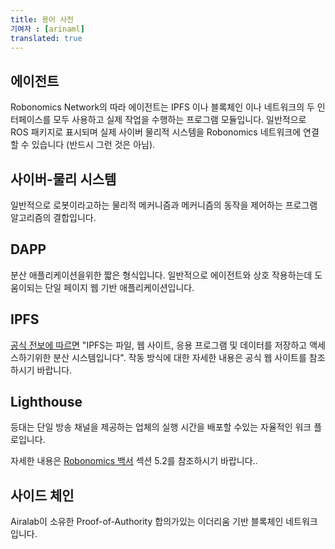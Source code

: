 ```yaml
---
title: 용어 사전
기여자 : [arinaml]
translated: true
---
```


## 에이전트

Robonomics Network의 따라 에이전트는 IPFS 이나 블록체인 이나 네트워크의 두 인터페이스를 모두 사용하고 실제 작업을 수행하는 프로그램 모듈입니다. 일반적으로 ROS 패키지로 표시되며 실제 사이버 물리적 시스템을 Robonomics 네트워크에 연결할 수 있습니다 (반드시 그런 것은 아님).

## 사이버-물리 시스템

일반적으로 로봇이라고하는 물리적 메커니즘과 메커니즘의 동작을 제어하는 프로그램 알고리즘의 결합입니다.

## DAPP

분산 애플리케이션을위한 짧은 형식입니다. 일반적으로 에이전트와 상호 작용하는데 도움이되는 단일 페이지 웹 기반 애플리케이션입니다.

## IPFS

[공식 전보에 따르면](https://docs.ipfs.io/introduction/)  "IPFS는 파일, 웹 사이트, 응용 프로그램 및 데이터를 저장하고 액세스하기위한 분산 시스템입니다". 작동 방식에 대한 자세한 내용은 공식 웹 사이트를 참조하시기 바랍니다.

## Lighthouse

등대는 단일 방송 채널을 제공하는  업체의 실행 시간을 배포할 수있는 자율적인 워크 플로입니다.

자세한 내용은 [Robonomics 백서](https://static.robonomics.network/docs/whitepaper/Robonomics-whitepaper-en.pdf) 섹션 5.2를 참조하시기 바랍니다..

## 사이드 체인

Airalab이 소유한 Proof-of-Authority 합의가있는 이더리움 기반 블록체인 네트워크입니다.
